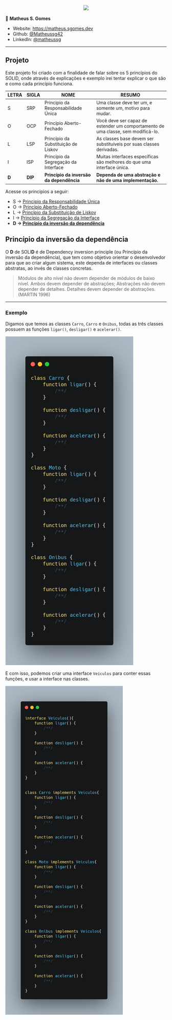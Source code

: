<p align="center"><a target="_blank" href="https://matheus.sgomes.dev"><img src="https://matheus.sgomes.dev/img/logo_azul.png"></a></>


👤 **Matheus S. Gomes** 

* Website: https://matheus.sgomes.dev
* Github: [@Matheussg42](https://github.com/Matheussg42)
* LinkedIn: [@matheussg](https://linkedin.com/in/matheussg)

---

## Projeto

Este projeto foi criado com a finalidade de falar sobre os 5 princípios do SOLID, onde através de explicações e exemplo irei tentar explicar o que são e como cada princípio funciona.

LETRA       | SIGLA     | NOME                                  | RESUMO
------------|-----------|---------------------------------------|------------
S           | SRP       | Principio da Responsabilidade Única   | Uma classe deve ter um, e somente um, motivo para mudar.
O           | OCP       | Princípio Aberto-Fechado              | Você deve ser capaz de estender um comportamento de uma classe, sem modificá-lo.
L           | LSP       | Princípio da Substituição de Liskov   | As classes base devem ser substituíveis por suas classes derivadas.
I           | ISP       | Princípio da Segregação da Interface  | Muitas interfaces específicas são melhores do que uma interface única.
**D**           | **DIP**       | **Princípio da inversão da dependência**  | **Dependa de uma abstração e não de uma implementação.**

Acesse os princípios a seguir:
 
* S -> <a href="/SRP">Principio da Responsabilidade Única</a>
* O -> <a href="/OCP">Princípio Aberto-Fechado</a>
* L -> <a href="/LSP">Princípio da Substituição de Liskov</a>
* I -> <a href="/ISP">Princípio da Segregação da Interface</a>
* **D -> <a href="/DIP">Princípio da inversão da dependência</a>**

## Princípio da inversão da dependência

O **D** de SOLI**D** é de Dependency inversion principle (ou Princípio da inversão da dependência), que tem como objetivo orientar o desenvolvedor para que ao criar algum sistema, este dependa de interfaces ou classes abstratas, ao invés de classes concretas.

> Módulos de alto nível não devem depender de módulos de baixo nível. Ambos devem depender de abstrações; Abstrações não devem depender de detalhes. Detalhes devem depender de abstrações. (MARTIN 1996)

---

### Exemplo

Digamos que temos as classes `Carro`, `Carro` e `Onibus`, todas as três classes possuem as funções `ligar()`, `desligar()` e `acelerar()`.

![](./assets/Veiculos.png)

E com isso, podemos criar uma interface `Veiculos` para conter essas funções, e usar a interface nas classes.

![](./assets/dip.png)